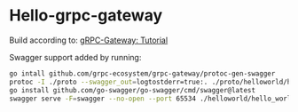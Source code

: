 # Hello-grpc-gateway

Build according to: [gRPC-Gateway: Tutorial](https://grpc-ecosystem.github.io/grpc-gateway/docs/tutorials/introduction/)

Swagger support added by running:
```bash
go intall github.com/grpc-ecosystem/grpc-gateway/protoc-gen-swagger
protoc -I ./proto --swagger_out=logtostderr=true:. ./proto/helloworld/hello_world.proto
go install github.com/go-swagger/go-swagger/cmd/swagger@latest
swagger serve -F=swagger --no-open --port 65534 ./helloworld/hello_world.swagger.json
```